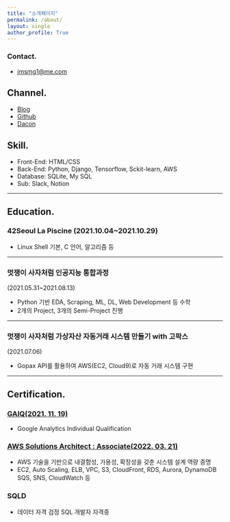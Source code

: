 ```yaml
---
title: "소개페이지"
permalink: /about/
layout: single
author_profile: True
---
```

### Contact.
- jmsmg1@me.com

## Channel.
- [Blog](https://jmsmg.github.io)
- [Github](https://github.com/jmsmg)
- [Dacon](https://dacon.io/myprofile/430701)

## Skill.

- Front-End: HTML/CSS
- Back-End: Python, Django, Tensorflow, Sckit-learn, AWS
- Database: SQLite, My SQL
- Sub: Slack, Notion

---

## Education.

### 42Seoul La Piscine (2021.10.04~2021.10.29)

- Linux Shell 기본, C 언어, 알고리즘 등

---

### 멋쟁이 사자처럼 인공지능 통합과정
(2021.05.31~2021.08.13)

- Python 기반 EDA, Scraping, ML, DL, Web Development 등 수학
- 2개의 Project, 3개의 Semi-Project 진행

---

### 멋쟁이 사자처럼 가상자산 자동거래 시스템 만들기 with 고팍스
(2021.07.06)

- Gopax API를 활용하여 AWS(EC2, Cloud9)로 자동 거래 시스템 구현

---

## Certification.

### [GAIQ(2021. 11. 19)](https://cf-templates-1gnc75d3v3nv5-ap-northeast-2.s3.ap-northeast-2.amazonaws.com/Google+%E1%84%8B%E1%85%A2%E1%84%82%E1%85%A5%E1%86%AF%E1%84%85%E1%85%B5%E1%84%90%E1%85%B5%E1%86%A8%E1%84%89%E1%85%B3+Individual+Qualification+_+Google.pdf)

- Google Analytics Individual Qualification

### [AWS Solutions Architect : Associate(2022. 03. 21)](https://www.credly.com/badges/cd70b973-fb4a-43e7-8dc5-5e84038f00b9/public_url)

- AWS 기술을 기반으로 내결함성, 가용성, 확장성을 갖춘 시스템 설계 역량 증명
- EC2, Auto Scaling, ELB, VPC, S3, CloudFront, RDS, Aurora, DynamoDB SQS, SNS, CloudWatch 등

### SQLD

- 데이터 자격 검정 SQL 개발자 자격증